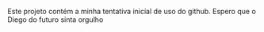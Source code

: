 Este projeto contém a minha tentativa inicial de uso do github. Espero que o Diego do futuro sinta orgulho